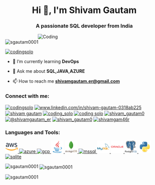 <h1 align="center">Hi 👋, I'm Shivam Gautam</h1>
<h3 align="center">A passionate SQL developer from India</h3>
<img align="right" alt="Coding" width="400" src="https://cdn.dribbble.com/users/1162077/screenshots/3848914/programmer.gif">

<p align="left"> <img src="https://komarev.com/ghpvc/?username=sgautam0001&label=Profile%20views&color=0e75b6&style=flat" alt="sgautam0001" /> </p>

<p align="left"> <a href="https://twitter.com/codingsolo" target="blank"><img src="https://img.shields.io/twitter/follow/codingsolo?logo=twitter&style=for-the-badge" alt="codingsolo" /></a> </p>

- 🌱 I’m currently learning **DevOps**

- 💬 Ask me about **SQL,JAVA,AZURE**

- 📫 How to reach me **shivamgautam.er@gmail.com**

<h3 align="left">Connect with me:</h3>
<p align="left">
<a href="https://twitter.com/codingsolo" target="blank"><img align="center" src="https://raw.githubusercontent.com/rahuldkjain/github-profile-readme-generator/master/src/images/icons/Social/twitter.svg" alt="codingsolo" height="30" width="40" /></a>
<a href="https://linkedin.com/in/www.linkedin.com/in/shivam-gautam-0318ab225" target="blank"><img align="center" src="https://raw.githubusercontent.com/rahuldkjain/github-profile-readme-generator/master/src/images/icons/Social/linked-in-alt.svg" alt="www.linkedin.com/in/shivam-gautam-0318ab225" height="30" width="40" /></a>
<a href="https://kaggle.com/shivam gautam" target="blank"><img align="center" src="https://raw.githubusercontent.com/rahuldkjain/github-profile-readme-generator/master/src/images/icons/Social/kaggle.svg" alt="shivam gautam" height="30" width="40" /></a>
<a href="https://instagram.com/coding_solo" target="blank"><img align="center" src="https://raw.githubusercontent.com/rahuldkjain/github-profile-readme-generator/master/src/images/icons/Social/instagram.svg" alt="coding_solo" height="30" width="40" /></a>
<a href="https://www.youtube.com/c/coding solo" target="blank"><img align="center" src="https://raw.githubusercontent.com/rahuldkjain/github-profile-readme-generator/master/src/images/icons/Social/youtube.svg" alt="coding solo" height="30" width="40" /></a>
<a href="https://www.codechef.com/users/shivam_gautam0" target="blank"><img align="center" src="https://cdn.jsdelivr.net/npm/simple-icons@3.1.0/icons/codechef.svg" alt="shivam_gautam0" height="30" width="40" /></a>
<a href="https://www.hackerrank.com/@shivamgautam_er" target="blank"><img align="center" src="https://raw.githubusercontent.com/rahuldkjain/github-profile-readme-generator/master/src/images/icons/Social/hackerrank.svg" alt="@shivamgautam_er" height="30" width="40" /></a>
<a href="https://codeforces.com/profile/shivam_gautam0" target="blank"><img align="center" src="https://raw.githubusercontent.com/rahuldkjain/github-profile-readme-generator/master/src/images/icons/Social/codeforces.svg" alt="shivam_gautam0" height="30" width="40" /></a>
<a href="https://auth.geeksforgeeks.org/user/shivamgam46r" target="blank"><img align="center" src="https://raw.githubusercontent.com/rahuldkjain/github-profile-readme-generator/master/src/images/icons/Social/geeks-for-geeks.svg" alt="shivamgam46r" height="30" width="40" /></a>
</p>

<h3 align="left">Languages and Tools:</h3>
<p align="left"> <a href="https://aws.amazon.com" target="_blank" rel="noreferrer"> <img src="https://raw.githubusercontent.com/devicons/devicon/master/icons/amazonwebservices/amazonwebservices-original-wordmark.svg" alt="aws" width="40" height="40"/> </a> <a href="https://azure.microsoft.com/en-in/" target="_blank" rel="noreferrer"> <img src="https://www.vectorlogo.zone/logos/microsoft_azure/microsoft_azure-icon.svg" alt="azure" width="40" height="40"/> </a> <a href="https://cloud.google.com" target="_blank" rel="noreferrer"> <img src="https://www.vectorlogo.zone/logos/google_cloud/google_cloud-icon.svg" alt="gcp" width="40" height="40"/> </a> <a href="https://www.java.com" target="_blank" rel="noreferrer"> <img src="https://raw.githubusercontent.com/devicons/devicon/master/icons/java/java-original.svg" alt="java" width="40" height="40"/> </a> <a href="https://www.mongodb.com/" target="_blank" rel="noreferrer"> <img src="https://raw.githubusercontent.com/devicons/devicon/master/icons/mongodb/mongodb-original-wordmark.svg" alt="mongodb" width="40" height="40"/> </a> <a href="https://www.microsoft.com/en-us/sql-server" target="_blank" rel="noreferrer"> <img src="https://www.svgrepo.com/show/303229/microsoft-sql-server-logo.svg" alt="mssql" width="40" height="40"/> </a> <a href="https://www.mysql.com/" target="_blank" rel="noreferrer"> <img src="https://raw.githubusercontent.com/devicons/devicon/master/icons/mysql/mysql-original-wordmark.svg" alt="mysql" width="40" height="40"/> </a> <a href="https://www.oracle.com/" target="_blank" rel="noreferrer"> <img src="https://raw.githubusercontent.com/devicons/devicon/master/icons/oracle/oracle-original.svg" alt="oracle" width="40" height="40"/> </a> <a href="https://www.postgresql.org" target="_blank" rel="noreferrer"> <img src="https://raw.githubusercontent.com/devicons/devicon/master/icons/postgresql/postgresql-original-wordmark.svg" alt="postgresql" width="40" height="40"/> </a> <a href="https://www.python.org" target="_blank" rel="noreferrer"> <img src="https://raw.githubusercontent.com/devicons/devicon/master/icons/python/python-original.svg" alt="python" width="40" height="40"/> </a> <a href="https://www.sqlite.org/" target="_blank" rel="noreferrer"> <img src="https://www.vectorlogo.zone/logos/sqlite/sqlite-icon.svg" alt="sqlite" width="40" height="40"/> </a> </p>

<p><img align="left" src="https://github-readme-stats.vercel.app/api/top-langs?username=sgautam0001&show_icons=true&locale=en&layout=compact" alt="sgautam0001" /></p>

<p>&nbsp;<img align="center" src="https://github-readme-stats.vercel.app/api?username=sgautam0001&show_icons=true&locale=en" alt="sgautam0001" /></p>

<p><img align="center" src="https://github-readme-streak-stats.herokuapp.com/?user=sgautam0001&" alt="sgautam0001" /></p>
